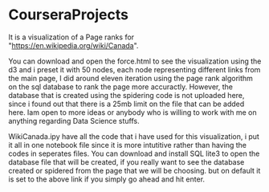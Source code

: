 # CourseraProjects

It is a visualization of a Page ranks for "https://en.wikipedia.org/wiki/Canada".

You can download and open the force.html to see the visualization using the d3 and i preset it with 50 nodes, each node representing different links from the main page, I did around eleven iteration using the page rank algorithm on the sql database to rank the page more accuractly. 
However, the database that is created using the spidering code is not uploaded here, since i found out that there is a 25mb limit on the file that can be added here. Iam open to more ideas or anybody who is willing to work with me on anything regarding Data Science stuffs. 


WikiCanada.ipy have all the code that i have used for this visualization, i put it all in one notebook file since it is more intutitive rather than having the codes in seperates files. You can download and install SQL lite3 to open the database file that will be created, if you really want to see the database created or spidered from the page that we will be choosing. but on default it is set to the above link if you simply go ahead and hit enter. 
